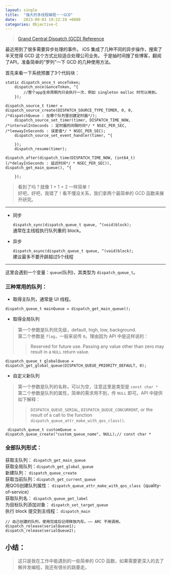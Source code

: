 ```yaml
---
layout: single
title:  "强大的多线程编程－－GCD"
date:   2013-09-03 19:22:19 +0800
categories: Objective-C
---
```


> [Grand Central Dispatch (GCD) Reference](https://developer.apple.com/library/ios/documentation/Performance/Reference/GCD_libdispatch_Ref/index.html)


最近用到了很多需要异步处理的事件。 iOS 集成了几种不同的异步操作，搜索了半天觉得 GCD 这个方式比较适合处理公司业务。 于是抽时间搜了些博客，翻阅了API，准备简单的“罗列”一下 GCD 的几种使用方法。

首先来看一下系统预置了3个代码块：

```objc
static dispatch_once_t onceToken;
    dispatch_once(&onceToken, ^{
        //整个app生命周期内只会执行一次，例如 singleton malloc 时可以用到。
    });
```

```objc
dispatch_source_t timer = dispatch_source_create(DISPATCH_SOURCE_TYPE_TIMER, 0, 0, /*dispatchQueue : 在哪个队列里创建定时器*/);
    dispatch_source_set_timer(timer, DISPATCH_TIME_NOW, /*intervalInSeconds : 定时器的间隔时间*/ * NSEC_PER_SEC, /*leewayInSeconds : 误差值*/ * NSEC_PER_SEC);
    dispatch_source_set_event_handler(timer, ^{

    });
    dispatch_resume(timer);
```

```objc
dispatch_after(dispatch_time(DISPATCH_TIME_NOW, (int64_t)(/*delayInSeconds : 延迟时间*/ * NSEC_PER_SEC)), dispatch_get_main_queue(), ^{

    });
```

> 看到了吗？就像 1 + 1 = 2 一样简单！    
> 好吧，好吧，我错了！看不懂没关系，我们拿两个最简单的 GCD 函数来展开研究。

------
* 同步

    `dispatch_sync(dispatch_queue_t queue, ^(void)block);`    
通常在主线程执行队列重的 block。

* 异步

    `dispatch_async(dispatch_queue_t queue, ^(void)block);`    
建议最多不要开辟超过5个线程

----------

这里会遇到一个变量：`queue`(队列)，其类型为 `dispatch_queue_t`。

### 三种常用的队列：

* 取得主队列，通常是 UI 线程。

```objc
dispatch_queue_t mainQueue = dispatch_get_main_queue();
```

* 取得全局队列

> 第一个参数是队列优先级，default, high, low, background.      
> 第二个参数是 `flag`，一般来说传 `0`。理由因为 API 中是这样说的：    
>> Reserved for future use. Passing any value other than zero may result in a `NULL` return value.

```objc
dispatch_queue_t globalQueue =  dispatch_get_global_queue(DISPATCH_QUEUE_PRIORITY_DEFAULT, 0);
```

* 自定义新队列

> 第一个参数是队列的名称，可以为空，注意这里是类型是 `const char *`    
> 第二个参数是队列的属性，简单的需求用不到，传 `NULL` 即可。API 中提供如下解释：    
>> `DISPATCH_QUEUE_SERIAL`, `DISPATCH_QUEUE_CONCURRENT`, or the result of a call to the function `dispatch_queue_attr_make_with_qos_class()`.

```objc
 dispatch_queue_t customQueue = dispatch_queue_create("custom_queue_name", NULL);// const char *
```

### 全部队列形式：

获取主队列：  `dispatch_get_main_queue`    
获取全局队列：`dispatch_get_global_queue`    
新建队列：   `dispatch_queue_create`    
获取当前队列：`dispatch_get_current_queue`   
用QOS创建队列属性： `dispatch_queue_attr_make_with_qos_class`（quality-of-service）    
获取队列名： `dispatch_queue_get_label`    
为目标队列添加对象： `dispatch_set_target_queue`    
执行 block 提交到主线程： `dispatch_main`    

```objc
// 自己创建的队列，使用完成后记得释放内存。—— ARC 不用调用。
dispatch_release(serialQueue1);
dispatch_release(serialQueue2);
```

## 小结：

> 这只是我在工作中能遇到的一些简单的 GCD 函数，如果需要更深入的去了解并发编程，我还有很长的路要走。

